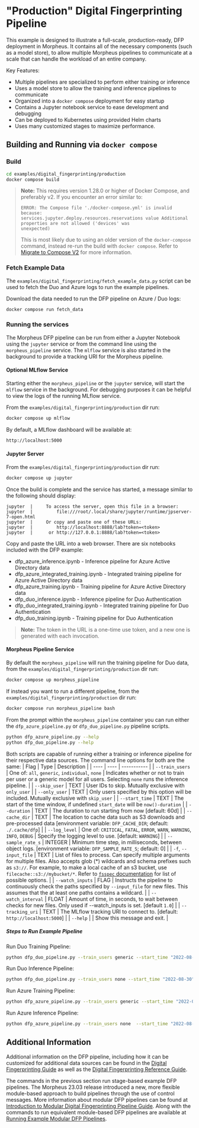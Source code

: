 <!--
SPDX-FileCopyrightText: Copyright (c) 2022-2025, NVIDIA CORPORATION & AFFILIATES. All rights reserved.
SPDX-License-Identifier: Apache-2.0

Licensed under the Apache License, Version 2.0 (the "License");
you may not use this file except in compliance with the License.
You may obtain a copy of the License at

http://www.apache.org/licenses/LICENSE-2.0

Unless required by applicable law or agreed to in writing, software
distributed under the License is distributed on an "AS IS" BASIS,
WITHOUT WARRANTIES OR CONDITIONS OF ANY KIND, either express or implied.
See the License for the specific language governing permissions and
limitations under the License.
-->

# "Production" Digital Fingerprinting Pipeline

This example is designed to illustrate a full-scale, production-ready, DFP deployment in Morpheus. It contains all of the necessary components (such as a model store), to allow multiple Morpheus pipelines to communicate at a scale that can handle the workload of an entire company.

Key Features:
 * Multiple pipelines are specialized to perform either training or inference
 * Uses a model store to allow the training and inference pipelines to communicate
 * Organized into a `docker compose` deployment for easy startup
 * Contains a Jupyter notebook service to ease development and debugging
 * Can be deployed to Kubernetes using provided Helm charts
 * Uses many customized stages to maximize performance.

## Building and Running via `docker compose`
### Build
```bash
cd examples/digital_fingerprinting/production
docker compose build
```

> **Note:** This requires version 1.28.0 or higher of Docker Compose, and preferably v2. If you encounter an error similar to:
>
> ```
> ERROR: The Compose file './docker-compose.yml' is invalid because:
> services.jupyter.deploy.resources.reservations value Additional properties are not allowed ('devices' was
> unexpected)
> ```
>
> This is most likely due to using an older version of the `docker-compose` command, instead re-run the build with `docker compose`. Refer to [Migrate to Compose V2](https://docs.docker.com/compose/migrate/) for more information.

### Fetch Example Data
The `examples/digital_fingerprinting/fetch_example_data.py` script can be used to fetch the Duo and Azure logs to run the example pipelines.

Download the data needed to run the DFP pipeline on Azure / Duo logs:
```bash
docker compose run fetch_data
```


### Running the services

The Morpheus DFP pipeline can be run from either a Jupyter Notebook using the `jupyter` service or from the command line using the `morpheus_pipeline` service. The `mlflow` service is also started in the background to provide a tracking URI for the Morpheus pipeline.

#### Optional MLflow Service
Starting either the `morpheus_pipeline` or the `jupyter` service, will start the `mlflow` service in the background. For debugging purposes it can be helpful to view the logs of the running MLflow service.

From the `examples/digital_fingerprinting/production` dir run:
```bash
docker compose up mlflow
```

By default, a MLflow dashboard will be available at:
```bash
http://localhost:5000
```

#### Jupyter Server
From the `examples/digital_fingerprinting/production` dir run:
```bash
docker compose up jupyter
```

Once the build is complete and the service has started, a message similar to the following should display:
```
jupyter  |     To access the server, open this file in a browser:
jupyter  |         file:///root/.local/share/jupyter/runtime/jpserver-7-open.html
jupyter  |     Or copy and paste one of these URLs:
jupyter  |         http://localhost:8888/lab?token=<token>
jupyter  |      or http://127.0.0.1:8888/lab?token=<token>
```

Copy and paste the URL into a web browser. There are six notebooks included with the DFP example:
* dfp_azure_inference.ipynb - Inference pipeline for Azure Active Directory data
* dfp_azure_integrated_training.ipynb - Integrated training pipeline for Azure Active Directory data
* dfp_azure_training.ipynb - Training pipeline for Azure Active Directory data
* dfp_duo_inference.ipynb - Inference pipeline for Duo Authentication
* dfp_duo_integrated_training.ipynb - Integrated training pipeline for Duo Authentication
* dfp_duo_training.ipynb - Training pipeline for Duo Authentication

> **Note:** The token in the URL is a one-time use token, and a new one is generated with each invocation.

#### Morpheus Pipeline Service
By default the `morpheus_pipeline` will run the training pipeline for Duo data, from the `examples/digital_fingerprinting/production` dir run:
```bash
docker compose up morpheus_pipeline
```

If instead you want to run a different pipeline, from the `examples/digital_fingerprinting/production` dir run:
```bash
docker compose run morpheus_pipeline bash
```

From the prompt within the `morpheus_pipeline` container you can run either the `dfp_azure_pipeline.py` or `dfp_duo_pipeline.py` pipeline scripts.
```bash
python dfp_azure_pipeline.py --help
python dfp_duo_pipeline.py --help
```

Both scripts are capable of running either a training or inference pipeline for their respective data sources. The command line options for both are the same:
| Flag | Type | Description |
| ---- | ---- | ----------- |
| `--train_users` | One of: `all`, `generic`, `individual`, `none` | Indicates whether or not to train per user or a generic model for all users. Selecting `none` runs the inference pipeline. |
| `--skip_user` | TEXT | User IDs to skip. Mutually exclusive with `only_user` |
| `--only_user` | TEXT | Only users specified by this option will be included. Mutually exclusive with `skip_user` |
| `--start_time` | TEXT | The start of the time window, if undefined `start_date` will be `now()-duration` |
| `--duration` | TEXT | The duration to run starting from now [default: 60d] |
| `--cache_dir` | TEXT | The location to cache data such as S3 downloads and pre-processed data  [environment variable: `DFP_CACHE_DIR`; default: `./.cache/dfp`] |
| `--log_level` | One of: `CRITICAL`, `FATAL`, `ERROR`, `WARN`, `WARNING`, `INFO`, `DEBUG` | Specify the logging level to use.  [default: `WARNING`] |
| `--sample_rate_s` | INTEGER | Minimum time step, in milliseconds, between object logs.  [environment variable: `DFP_SAMPLE_RATE_S`; default: 0] |
| `-f`, `--input_file` | TEXT | List of files to process. Can specify multiple arguments for multiple files. Also accepts glob (*) wildcards and schema prefixes such as `s3://`. For example, to make a local cache of an s3 bucket, use `filecache::s3://mybucket/*`. Refer to [`fsspec` documentation](https://filesystem-spec.readthedocs.io/en/latest/api.html?highlight=open_files#fsspec.open_files) for list of possible options. |
| `--watch_inputs` | FLAG | Instructs the pipeline to continuously check the paths specified by `--input_file` for new files. This assumes that the at least one paths contains a wildcard. |
| `--watch_interval` | FLOAT | Amount of time, in seconds, to wait between checks for new files. Only used if --watch_inputs is set. [default `1.0`] |
| `--tracking_uri` | TEXT | The MLflow tracking URI to connect to. [default: `http://localhost:5000`] |
| `--help` | | Show this message and exit. |

##### Steps to Run Example Pipeline

Run Duo Training Pipeline:
```bash
python dfp_duo_pipeline.py --train_users generic --start_time "2022-08-01" --input_file="../../data/dfp/duo-training-data/*.json"
```

Run Duo Inference Pipeline:
```bash
python dfp_duo_pipeline.py --train_users none --start_time "2022-08-30" --input_file="../../data/dfp/duo-inference-data/*.json"
```

Run Azure Training Pipeline:

```bash
python dfp_azure_pipeline.py --train_users generic --start_time "2022-08-01" --input_file="../../data/dfp/azure-training-data/AZUREAD_2022*.json"
```

Run Azure Inference Pipeline:
```bash
python dfp_azure_pipeline.py --train_users none  --start_time "2022-08-30" --input_file="../../data/dfp/azure-inference-data/*.json"
```

## Additional Information

Additional information on the DFP pipeline, including how it can be customized for additional data sources can be found in the [Digital Fingerprinting Guide](../../../docs/source/developer_guide/guides/5_digital_fingerprinting.md) as well as the [Digital Fingerprinting Reference Guide](../../../docs/source/developer_guide/guides/6_digital_fingerprinting_reference.md).

The commands in the previous section run stage-based example DFP pipelines. The Morpheus 23.03 release introduced a new, more flexible module-based approach to build pipelines through the use of control messages. More information about modular DFP pipelines can be found at [Introduction to Modular Digital Fingerprinting Pipeline Guide](../../../docs/source/developer_guide/guides/10_modular_pipeline_digital_fingerprinting.md). Along with the commands to run equivalent module-based DFP pipelines are available at [Running Example Modular DFP Pipelines](../../../docs/source/developer_guide/guides/10_modular_pipeline_digital_fingerprinting.md#running-example-modular-dfp-pipelines).
